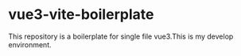 # vue3-vite-boilerplate
This repository is a boilerplate for single file vue3.This is my develop environment.
